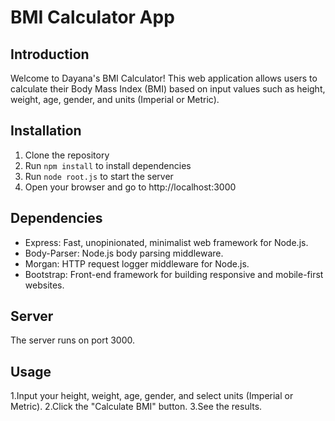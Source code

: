 # BMI Calculator App

## Introduction
Welcome to Dayana's BMI Calculator! This web application allows users to calculate their Body Mass Index (BMI) based on input values such as height, weight, age, gender, and units (Imperial or Metric). 

## Installation
1. Clone the repository
2. Run `npm install` to install dependencies
3. Run `node root.js` to start the server
4. Open your browser and go to http://localhost:3000

## Dependencies
- Express: Fast, unopinionated, minimalist web framework for Node.js.
- Body-Parser: Node.js body parsing middleware.
- Morgan: HTTP request logger middleware for Node.js.
- Bootstrap: Front-end framework for building responsive and mobile-first websites.

## Server
The server runs on port 3000.

## Usage
1.Input your height, weight, age, gender, and select units (Imperial or Metric).
2.Click the "Calculate BMI" button.
3.See the results.


